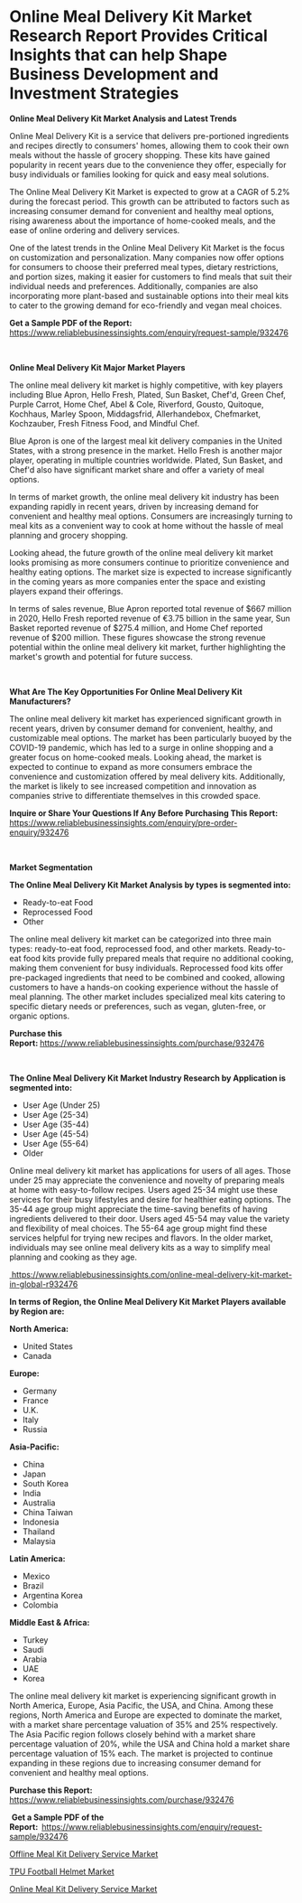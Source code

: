 <p><h1>Online Meal Delivery Kit Market Research Report Provides Critical Insights that can help Shape Business Development and Investment Strategies</h1></p><p><strong>Online Meal Delivery Kit Market Analysis and Latest Trends</strong></p>
<p><p>Online Meal Delivery Kit is a service that delivers pre-portioned ingredients and recipes directly to consumers' homes, allowing them to cook their own meals without the hassle of grocery shopping. These kits have gained popularity in recent years due to the convenience they offer, especially for busy individuals or families looking for quick and easy meal solutions.</p><p>The Online Meal Delivery Kit Market is expected to grow at a CAGR of 5.2% during the forecast period. This growth can be attributed to factors such as increasing consumer demand for convenient and healthy meal options, rising awareness about the importance of home-cooked meals, and the ease of online ordering and delivery services.</p><p>One of the latest trends in the Online Meal Delivery Kit Market is the focus on customization and personalization. Many companies now offer options for consumers to choose their preferred meal types, dietary restrictions, and portion sizes, making it easier for customers to find meals that suit their individual needs and preferences. Additionally, companies are also incorporating more plant-based and sustainable options into their meal kits to cater to the growing demand for eco-friendly and vegan meal choices.</p></p>
<p><strong>Get a Sample PDF of the Report:&nbsp;</strong> <a href="https://www.reliablebusinessinsights.com/enquiry/request-sample/932476">https://www.reliablebusinessinsights.com/enquiry/request-sample/932476</a></p>
<p>&nbsp;</p>
<p><strong>Online Meal Delivery Kit Major Market Players</strong></p>
<p><p>The online meal delivery kit market is highly competitive, with key players including Blue Apron, Hello Fresh, Plated, Sun Basket, Chef'd, Green Chef, Purple Carrot, Home Chef, Abel & Cole, Riverford, Gousto, Quitoque, Kochhaus, Marley Spoon, Middagsfrid, Allerhandebox, Chefmarket, Kochzauber, Fresh Fitness Food, and Mindful Chef.</p><p>Blue Apron is one of the largest meal kit delivery companies in the United States, with a strong presence in the market. Hello Fresh is another major player, operating in multiple countries worldwide. Plated, Sun Basket, and Chef'd also have significant market share and offer a variety of meal options.</p><p>In terms of market growth, the online meal delivery kit industry has been expanding rapidly in recent years, driven by increasing demand for convenient and healthy meal options. Consumers are increasingly turning to meal kits as a convenient way to cook at home without the hassle of meal planning and grocery shopping.</p><p>Looking ahead, the future growth of the online meal delivery kit market looks promising as more consumers continue to prioritize convenience and healthy eating options. The market size is expected to increase significantly in the coming years as more companies enter the space and existing players expand their offerings.</p><p>In terms of sales revenue, Blue Apron reported total revenue of $667 million in 2020, Hello Fresh reported revenue of €3.75 billion in the same year, Sun Basket reported revenue of $275.4 million, and Home Chef reported revenue of $200 million. These figures showcase the strong revenue potential within the online meal delivery kit market, further highlighting the market's growth and potential for future success.</p></p>
<p>&nbsp;</p>
<p><strong>What Are The Key Opportunities For Online Meal Delivery Kit Manufacturers?</strong></p>
<p><p>The online meal delivery kit market has experienced significant growth in recent years, driven by consumer demand for convenient, healthy, and customizable meal options. The market has been particularly buoyed by the COVID-19 pandemic, which has led to a surge in online shopping and a greater focus on home-cooked meals. Looking ahead, the market is expected to continue to expand as more consumers embrace the convenience and customization offered by meal delivery kits. Additionally, the market is likely to see increased competition and innovation as companies strive to differentiate themselves in this crowded space.</p></p>
<p><strong>Inquire or Share Your Questions If Any Before Purchasing This Report:</strong> <a href="https://www.reliablebusinessinsights.com/enquiry/pre-order-enquiry/932476">https://www.reliablebusinessinsights.com/enquiry/pre-order-enquiry/932476</a></p>
<p>&nbsp;</p>
<p><strong>Market Segmentation</strong></p>
<p><strong>The Online Meal Delivery Kit Market Analysis by types is segmented into:</strong></p>
<p><ul><li>Ready-to-eat Food</li><li>Reprocessed Food</li><li>Other</li></ul></p>
<p><p>The online meal delivery kit market can be categorized into three main types: ready-to-eat food, reprocessed food, and other markets. Ready-to-eat food kits provide fully prepared meals that require no additional cooking, making them convenient for busy individuals. Reprocessed food kits offer pre-packaged ingredients that need to be combined and cooked, allowing customers to have a hands-on cooking experience without the hassle of meal planning. The other market includes specialized meal kits catering to specific dietary needs or preferences, such as vegan, gluten-free, or organic options.</p></p>
<p><strong>Purchase this Report:&nbsp;</strong><a href="https://www.reliablebusinessinsights.com/purchase/932476">https://www.reliablebusinessinsights.com/purchase/932476</a></p>
<p>&nbsp;</p>
<p><strong>The Online Meal Delivery Kit Market Industry Research by Application is segmented into:</strong></p>
<p><ul><li>User Age (Under 25)</li><li>User Age (25-34)</li><li>User Age (35-44)</li><li>User Age (45-54)</li><li>User Age (55-64)</li><li>Older</li></ul></p>
<p><p>Online meal delivery kit market has applications for users of all ages. Those under 25 may appreciate the convenience and novelty of preparing meals at home with easy-to-follow recipes. Users aged 25-34 might use these services for their busy lifestyles and desire for healthier eating options. The 35-44 age group might appreciate the time-saving benefits of having ingredients delivered to their door. Users aged 45-54 may value the variety and flexibility of meal choices. The 55-64 age group might find these services helpful for trying new recipes and flavors. In the older market, individuals may see online meal delivery kits as a way to simplify meal planning and cooking as they age.</p></p>
<p><a href="https://www.reliablebusinessinsights.com/online-meal-delivery-kit-market-in-global-r932476">&nbsp;https://www.reliablebusinessinsights.com/online-meal-delivery-kit-market-in-global-r932476</a></p>
<p><strong>In terms of Region, the Online Meal Delivery Kit Market Players available by Region are:</strong></p>
<p>
    <p> <strong> North America: </strong>
        <ul>
            <li>United States</li>
            <li>Canada</li>
        </ul>
        </p> 
    <p> <strong> Europe: </strong>
        <ul>
            <li>Germany</li>
            <li>France</li>
            <li>U.K.</li>
            <li>Italy</li>
            <li>Russia</li>
        </ul>
        </p> 
    <p> <strong> Asia-Pacific: </strong>
        <ul>
            <li>China</li>
            <li>Japan</li>
            <li>South Korea</li>
            <li>India</li>
            <li>Australia</li>
            <li>China Taiwan</li>
            <li>Indonesia</li>
            <li>Thailand</li>
            <li>Malaysia</li>
        </ul>
        </p> 
    <p> <strong> Latin America: </strong>
        <ul>
            <li>Mexico</li>
            <li>Brazil</li>
            <li>Argentina Korea</li>
            <li>Colombia</li>
        </ul>
        </p> 
    <p> <strong> Middle East & Africa: </strong>
        <ul>
            <li>Turkey</li>
            <li>Saudi</li>
            <li>Arabia</li>
            <li>UAE</li>
            <li>Korea</li>
        </ul>
    </p>
    </p>
<p><p>The online meal delivery kit market is experiencing significant growth in North America, Europe, Asia Pacific, the USA, and China. Among these regions, North America and Europe are expected to dominate the market, with a market share percentage valuation of 35% and 25% respectively. The Asia Pacific region follows closely behind with a market share percentage valuation of 20%, while the USA and China hold a market share percentage valuation of 15% each. The market is projected to continue expanding in these regions due to increasing consumer demand for convenient and healthy meal options.</p></p>
<p><strong>Purchase this Report: </strong><a href="https://www.reliablebusinessinsights.com/purchase/932476">https://www.reliablebusinessinsights.com/purchase/932476</a></p>
<p>&nbsp;<strong>Get a Sample PDF of the Report:&nbsp;&nbsp;</strong><a href="https://www.reliablebusinessinsights.com/enquiry/request-sample/932476">https://www.reliablebusinessinsights.com/enquiry/request-sample/932476</a></p>
<p><strong></strong></p>
<p><p><a href="https://github.com/dlwlxxqs71/Market-Research-Report-List-1/blob/main/offline-meal-kit-delivery-service-market.md">Offline Meal Kit Delivery Service Market</a></p><p><a href="https://github.com/juniordelafrance/Market-Research-Report-List-4/blob/main/tpu-football-helmet-market.md">TPU Football Helmet Market</a></p><p><a href="https://github.com/kaiserrayhan25/Market-Research-Report-List-2/blob/main/online-meal-kit-delivery-service-market.md">Online Meal Kit Delivery Service Market</a></p></p>